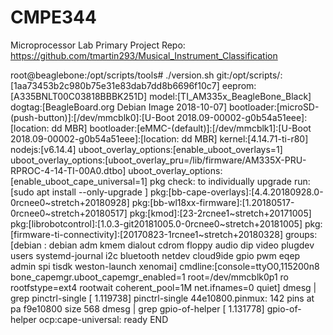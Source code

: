 # CMPE344
Microprocessor Lab
Primary Project Repo: https://github.com/tmartin293/Musical_Instrument_Classification

root@beaglebone:/opt/scripts/tools# ./version.sh
git:/opt/scripts/:[1aa73453b2c980b75e31e83dab7dd8b6696f10c7]
eeprom:[A335BNLT00C03818BBBK251D]
model:[TI_AM335x_BeagleBone_Black]
dogtag:[BeagleBoard.org Debian Image 2018-10-07]
bootloader:[microSD-(push-button)]:[/dev/mmcblk0]:[U-Boot 2018.09-00002-g0b54a51eee]:[location: dd MBR]
bootloader:[eMMC-(default)]:[/dev/mmcblk1]:[U-Boot 2018.09-00002-g0b54a51eee]:[location: dd MBR]
kernel:[4.14.71-ti-r80]
nodejs:[v6.14.4]
uboot_overlay_options:[enable_uboot_overlays=1]
uboot_overlay_options:[uboot_overlay_pru=/lib/firmware/AM335X-PRU-RPROC-4-14-TI-00A0.dtbo]
uboot_overlay_options:[enable_uboot_cape_universal=1]
pkg check: to individually upgrade run: [sudo apt install --only-upgrade <pkg>]
pkg:[bb-cape-overlays]:[4.4.20180928.0-0rcnee0~stretch+20180928]
pkg:[bb-wl18xx-firmware]:[1.20180517-0rcnee0~stretch+20180517]
pkg:[kmod]:[23-2rcnee1~stretch+20171005]
pkg:[librobotcontrol]:[1.0.3-git20181005.0-0rcnee0~stretch+20181005]
pkg:[firmware-ti-connectivity]:[20170823-1rcnee1~stretch+20180328]
groups:[debian : debian adm kmem dialout cdrom floppy audio dip video plugdev users systemd-journal i2c bluetooth netdev cloud9ide gpio pwm eqep admin spi tisdk weston-launch xenomai]
cmdline:[console=ttyO0,115200n8 bone_capemgr.uboot_capemgr_enabled=1 root=/dev/mmcblk0p1 ro rootfstype=ext4 rootwait coherent_pool=1M net.ifnames=0 quiet]
dmesg | grep pinctrl-single
[    1.119738] pinctrl-single 44e10800.pinmux: 142 pins at pa f9e10800 size 568
dmesg | grep gpio-of-helper
[    1.131778] gpio-of-helper ocp:cape-universal: ready
END
